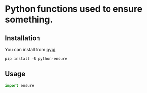 # Python functions used to ensure something.

## Installation

You can install from [pypi](https://pypi.org/project/python-ensure/)

```console
pip install -U python-ensure
```

## Usage

```python
import ensure
```
